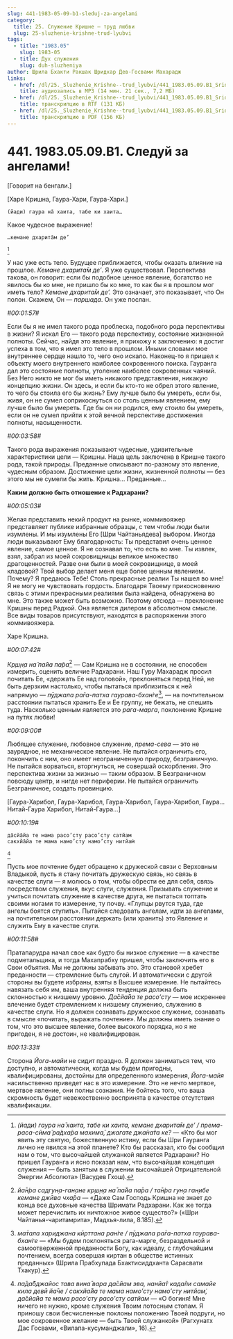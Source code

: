 ```yaml
---
slug: 441-1983-05-09-b1-sleduj-za-angelami
category:
  title: 25. Служение Кришне — труд любви
  slug: 25-sluzhenie-krishne-trud-lyubvi
tags:
  - title: "1983.05"
    slug: 1983-05
  - title: Дух служения
    slug: duh-sluzheniya
author: Шрила Бхакти Ракшак Шридхар Дев-Госвами Махарадж
links:
  - href: /dl/25._Sluzhenie_Krishne--trud_lyubvi/441_1983.05.09.B1_SridharMj_Sleduy_za_angelami.mp3
    title: аудиозапись в MP3 (14 мин. 21 сек., 7,2 МБ)
  - href: /dl/25._Sluzhenie_Krishne--trud_lyubvi/441_1983.05.09.B1_SridharMj_Sleduy_za_angelami.rtf
    title: транскрипцию в RTF (131 КБ)
  - href: /dl/25._Sluzhenie_Krishne--trud_lyubvi/441_1983.05.09.B1_SridharMj_Sleduy_za_angelami.pdf
    title: транскрипцию в PDF (156 КБ)
---
```


# 441. 1983.05.09.B1. Следуй за ангелами!

[Говорит на бенгали.]

[Харе Кришна, Гаура-Хари, Гаура-Хари.]

    (йади) гаура на̄ хаита, табе ки хаита…

Какое чудесное выражение!

    …кемане дхарита̄м де’
[^_ftn1]

У нас уже есть тело. Будущее приближается, чтобы оказать влияние на прошлое. *Кемане дхарита̄м де’*. Я уже существовал. Перспектива такова, он говорит: если бы подобное ценное явление, богатство не явилось бы ко мне, не пришло бы ко мне, то как бы я в прошлом мог иметь тело? *Кемане дхарита̄м де’.* Это означает, это показывает, что Он полон. Скажем, Он — *паршада*. Он уже послан.

*#00:01:57#*

Если бы я не имел такого рода проблеска, подобного рода перспективы в жизни? Я искал Его — такого рода перспективу, состояние жизненной полноты. Сейчас, найдя это явление, я прихожу к заключению: я достиг успеха в том, что я имел это тело в прошлом. Иными словами мое внутреннее сердце нашло то, чего оно искало. Наконец-то я пришел к объекту моего внутреннего наиболее сокровенного поиска. Гауранга дал это состояние полноты, утоление наиболее сокровенных чаяний. Без Него никто не мог бы иметь никакого представления, никакую концепцию жизни. Он здесь, и если бы кто-то не обрел этого явление, то чего бы стоила его бы жизнь? Ему лучше было бы умереть, если бы, живя, он не сумел соприкоснуться со столь ценным явлением, ему лучше было бы умереть. Где бы он ни родился, ему стоило бы умереть, если он не сумел прийти к этой вечной перспективе достижения полноты, насыщенности.

*#00:03:58#*

Такого рода выражения показывают чудесные, удивительные характеристики цели — Кришны. Наша цель заключена в Кришне такого рода, такой природы. Преданные описывают по-разному это явление, чудесным образом. Достижение цели жизни, жизненной полноты — без этого мы не сумели бы жить. Кришна… Преданные…

**Каким должно быть отношение к Радхарани?**

*#00:05:03#*

Желая представить некий продукт на рынке, коммивояжер представляет публике избранные образцы, с тем чтобы люди были изумлены. И мы изумлены Его [Шри Чайтаньядева] выбором. Иногда люди выказывают Ему благодарность: Ты представил очень ценное явление, самое ценное. Я не сознавал то, что есть во мне. Ты извлек, взял, забрал из моей сокровищницы великое множество драгоценностей. Разве они были в моей сокровищнице, в моей кладовой? Твой выбор делает меня еще более ценным явлением. Почему? Я предаюсь Тебе! Столь прекрасные реалии Ты нашел во мне! Я не могу не чувствовать гордость. Благодаря Твоему прикосновению связь с этими прекрасными реалиями была найдена, обнаружена во мне. Это также может быть возможно. Поэтому отсюда — преклонение Кришны перед Радхой. Она является дилером в абсолютном смысле. Все виды товаров присутствуют, находятся в распоряжении этого коммивояжера.

Харе Кришна.

*#00:07:42#*

*Кр̣ш̣н̣а на̄ па̄йа па̄ра*[^_ftn2] — Сам Кришна не в состоянии, не способен измерить, оценить величие Радхарани. Наш Гуру Махарадж просил почитать Ее, «держать Ее над головой», преклоняться перед Ней, не быть дерзким настолько, чтобы пытаться приблизиться к ней напрямую — *пӯджала ра̄га-патха гаурава-бхан̇ге*[^_ftn3], — на почтительном расстоянии пытаться хранить Ее и Ее группу, не бежать, не спешить туда. Насколько ценным является это *рага-марга*, поклонение Кришне на путях любви!

*#00:09:00#*

Любящее служение, любовное служение, *према-сева* — это не заурядное, не механическое явление. Не пытайся ограничить его, покончить с ним, оно имеет неограниченную природу, безграничную. Не пытайся ворваться, вторгнуться, не совершай оскорбления. Это перспектива жизни за жизнью — таким образом. В Безграничном повсюду центр, и нигде нет периферии. Не пытайся ограничить Безграничное, создать провинцию.

[Гаура-Харибол, Гаура-Харибол, Гаура-Харибол, Гаура-Харибол, Гаура… Нитай-Гаура Харибол, Нитай-Гаура…]

*#00:10:19#*

    да̄сйа̄йа те мама расo’сту расo’сту сатйам
    сакхйа̄йа те мама намo’сту намo’сту нитйам̇
[^_ftn4]

Пусть мое почтение будет обращено к дружеской связи с Верховным Владыкой, пусть я стану почитать дружескую связь, но связь в качестве слуги — я молюсь о том, чтобы обрести ее для себя, связь посредством служения, вкус слуги, служения. Призывать служение и учиться почитать служение в качестве друга, не пытаться топтать своими ногами то измерение, ту почву. «Глупцы рвутся туда, где ангелы боятся ступить». Пытайся следовать ангелам, идти за ангелами, на почтительном расстоянии держать (или хранить) это Явление и служить Ему в качестве слуги.

*#00:11:58#*

Пратапарудра начал свое как будто бы низкое служение — в качестве подметальщика, и тогда Махапрабху пришел, чтобы заключить его в Свои объятия. Мы не должны забывать это. Это становой хребет преданности — стремление быть слугой. И автоматически с другой стороны вы будете избраны, взяты в Высшее измерение. Не пытайтесь навязать себя им, ваша внутренняя тенденция должна быть склонностью к низшему уровню. *Да̄сйа̄йа те расo’сту* — мое искреннее влечение будет стремлением к низшему служению, служению в качестве слуги. Но я должен сознавать дружеское служение, сознавать в смысле «почитать, выражать почтение». Мы должны иметь знание о том, что это высшее явление, более высокого порядка, но я не пригоден, я не достоин, не квалифицирован.

*#00:13:33#*

Сторона *Йога-майи* не сидит праздно. Я должен заниматься тем, что доступно, и автоматически, когда мы будем пригодны, квалифицированы, достойны для определенного измерения, *Йога-майя* насильственно приведет нас в это измерение. Это не нечто мертвое, мертвое явление, они полны сознания. Не бойтесь того, что ваша скромность будет невежественно воспринята в качестве отсутствия квалификации.



[^_ftn1]: *(йади) гаура на̄ хаита, табе ки хаита, кемане дхарита̄м де’ / према-раса-сӣма̄ ра̄дха̄ра махима̄, джагате джа̄на̄та ке?* — «Кто бы мог явить эту святую, божественную истину, если бы Шри Гауранга лично не явился на этой планете? Кто бы рассказал, кто бы сообщил нам о том, что высочайшей служанкой является Радхарани? Но пришел Гауранга и ясно показал нам, что высочайшая концепция служения — быть занятым в служении высочайшей Отрицательной Энергии Абсолюта» (Васудев Гхош).

[^_ftn2]: *йа̄н̇ра садгун̣а-ган̣ане кр̣ш̣н̣а на̄ па̄йа па̄ра / та̄н̇ра гун̣а ган̣ибе кемане джӣва чха̄ра* — «Даже Сам Господь Кришна не знает до конца все духовные качества Шримати Радхарани. Как же тогда может перечислить их ничтожное живое существо?» («Шри Чайтанья-чаритамрита», Мадхья-лила, 8.185).

[^_ftn3]: *ма̄тала хариджана кӣрттана ран̇ге / пӯджала ра̄га-патха гаурава-бхан̇ге* — «Мы будем поклоняться рага-марге, безраздельной и самоотверженной преданности Богу, как идеалу, с глубочайшим почтением, всегда совершая киртан в обществе истинных преданных» (Шрила Прабхупада Бхактисиддханта Сарасвати Тхакур).

[^_ftn4]: *па̄да̄бджайос тава вина̄ вара да̄сйам эва, нанйа̄т када̄пи самайе кила девӣ йа̄че / сакхйа̄йа те мама намo’сту намo’сту нитйам̇, да̄сйа̄йа те мама расo’сту расo’сту сатйам* — «О богиня! Мне ничего не нужно, кроме служения Твоим лотосным стопам. Я приношу свои бесчисленные поклоны положению Твоей подруги, но мое сокровенное желание — быть Твоей служанкой» (Рагхунатх Дас Госвами, «Вилапа-кусуманджали», 16).

